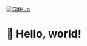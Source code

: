 <a href="https://www.github.com/Vyshnav2255"><img src="https://img.shields.io/github/followers/Vyshnav2255.svg?label=GitHub&style=social" alt="GitHub"></a>
# 👋 Hello, world!
